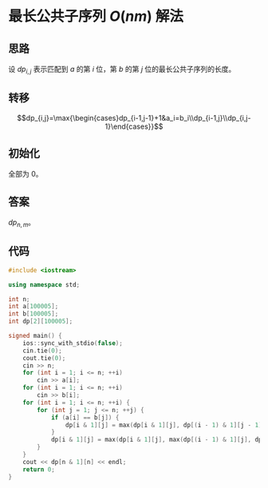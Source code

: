 # 最长公共子序列 $O(nm)$ 解法

## 思路

设 $dp_{i,j}$ 表示匹配到 $a$ 的第 $i$ 位，第 $b$ 的第 $j$ 位的最长公共子序列的长度。

## 转移

$$dp_{i,j}=\max{\begin{cases}dp_{i-1,j-1}+1&a_i=b_i\\dp_{i-1,j}\\dp_{i,j-1}\end{cases}}$$

## 初始化

全部为 $0$。

## 答案

$dp_{n,m}$。

## 代码

```cpp
#include <iostream>

using namespace std;

int n;
int a[100005];
int b[100005];
int dp[2][100005];

signed main() {
    ios::sync_with_stdio(false);
    cin.tie(0);
    cout.tie(0);
    cin >> n;
    for (int i = 1; i <= n; ++i)
        cin >> a[i];
    for (int i = 1; i <= n; ++i)
        cin >> b[i];
    for (int i = 1; i <= n; ++i) {
        for (int j = 1; j <= n; ++j) {
            if (a[i] == b[j]) {
                dp[i & 1][j] = max(dp[i & 1][j], dp[(i - 1) & 1][j - 1] + 1);
            }
            dp[i & 1][j] = max(dp[i & 1][j], max(dp[(i - 1) & 1][j], dp[i & 1][j - 1]));
        }
    }
    cout << dp[n & 1][n] << endl;
    return 0;
}
```
